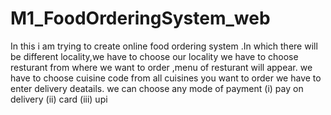 # M1_FoodOrderingSystem_web
In this i am trying to create online food ordering system .In which there will be different locality,we have to choose our locality
we have to choose resturant from where we want to order ,menu of resturant will appear.
we  have to choose cuisine code from all cuisines you want to order
we have to enter delivery deatails.
we can choose any mode of payment (i) pay on delivery (ii) card (iii) upi
